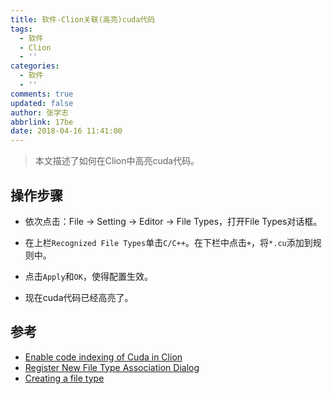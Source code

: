 ```yaml
---
title: 软件-Clion关联(高亮)cuda代码
tags:
  - 软件
  - Clion
  - ''
categories:
  - 软件
  - ''
comments: true
updated: false
author: 张学志
abbrlink: 17be
date: 2018-04-16 11:41:00
---
```

> 本文描述了如何在Clion中高亮cuda代码。
<!-- more -->

## 操作步骤

* 依次点击：File -> Setting -> Editor -> File Types，打开File Types对话框。

* 在上栏`Recognized File Types`单击`C/C++`。在下栏中点击`+`，将`*.cu`添加到规则中。

* 点击`Apply`和`OK`，使得配置生效。

* 现在cuda代码已经高亮了。
 
## 参考
* [Enable code indexing of Cuda in Clion
](https://stackoverflow.com/questions/39980645/enable-code-indexing-of-cuda-in-clion)
* [Register New File Type Association Dialog](http://www.jetbrains.com/help/clion/register-new-file-type-association-dialog.html)
* [Creating a file type](http://www.jetbrains.com/help/clion/creating-and-registering-file-types.html)

